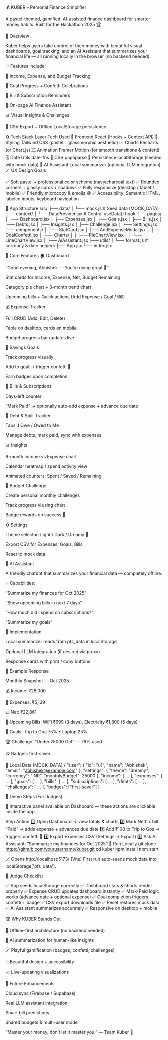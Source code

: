 💰 KUBER – Personal Finance Simplifier

A pastel-themed, gamified, AI-assisted finance dashboard for smarter money habits.
Built for the Hackathon 2025 🏆

🧭 Overview

Kuber helps users take control of their money with beautiful visual dashboards, goal tracking, and an AI Assistant that summarizes your financial life — all running locally in the browser (no backend needed).

✨ Features include:

💸 Income, Expense, and Budget Tracking

🎯 Goal Progress + Confetti Celebrations

📅 Bill & Subscription Reminders

🤖 On-page AI Finance Assistant

📊 Visual Insights & Challenges

📁 CSV Export + Offline LocalStorage persistence

⚙ Tech Stack
Layer	Tech Used
🧩 Frontend	React (Hooks + Context API)
💅 Styling	Tailwind CSS (pastel + glassmorphic aesthetic)
📈 Charts	Recharts (or Chart.js)
🎞 Animation	Framer Motion (for smooth transitions & confetti)
🗓 Date Utils	date-fns
📄 CSV	papaparse
💾 Persistence	localStorage (seeded with mock data)
💬 AI Assistant	Local summarizer (optional LLM integration)
🪄 UX Design Goals

✅ Soft pastel + professional color scheme (navy/charcoal text)
✅ Rounded corners + glassy cards + shadows
✅ Fully responsive (desktop / tablet / mobile)
✅ Friendly microcopy & emojis 😄
✅ Accessibility: Semantic HTML, labeled inputs, keyboard navigation

🧠 App Structure
src/
 ├── data/
 │    └── mock.js            # Seed data (MOCK_DATA)
 ├── context/
 │    └── DataProvider.jsx   # Central useData() hook
 ├── pages/
 │    ├── Dashboard.jsx
 │    ├── Expenses.jsx
 │    ├── Goals.jsx
 │    ├── Bills.jsx
 │    ├── Debts.jsx
 │    ├── Insights.jsx
 │    ├── Challenge.jsx
 │    └── Settings.jsx
 ├── components/
 │    ├── StatCard.jsx
 │    ├── AddExpenseModal.jsx
 │    ├── GoalConfetti.jsx
 │    ├── Charts/
 │    │    ├── PieChartView.jsx
 │    │    └── LineChartView.jsx
 │    └── AiAssistant.jsx
 ├── utils/
 │    └── format.js          # currency & date helpers
 ├── App.jsx
 └── index.jsx

🧾 Core Features
🏠 Dashboard

“Good evening, Abhishek — You’re doing great 💚”

Stat cards for Income, Expense, Net, Budget Remaining

Category pie chart + 3-month trend chart

Upcoming bills + Quick actions (Add Expense / Goal / Bill)

💰 Expense Tracker

Full CRUD (Add, Edit, Delete)

Table on desktop, cards on mobile

Budget progress bar updates live

🎯 Savings Goals

Track progress visually

Add to goal → trigger confetti 🎉

Earn badges upon completion

📅 Bills & Subscriptions

Days-left counter

“Mark Paid” → optionally auto-add expense + advance due date

🤝 Debt & Split Tracker

Tabs: I Owe / Owed to Me

Manage debts, mark paid, sync with expenses

📊 Insights

6-month Income vs Expense chart

Calendar heatmap / spend activity view

Animated counters: Spent / Saved / Remaining

🧩 Budget Challenge

Create personal monthly challenges

Track progress via ring chart

Badge rewards on success 🏅

⚙ Settings

Theme selector: Light / Dark / Dreamy 🌙

Export CSV for Expenses, Goals, Bills

Reset to mock data

🤖 AI Assistant

A friendly chatbot that summarizes your financial data — completely offline.

💡 Capabilities:

“Summarize my finances for Oct 2025”

“Show upcoming bills in next 7 days”

“How much did I spend on subscriptions?”

“Summarize my goals”

🧩 Implementation

Local summarizer reads from pfs_data in localStorage

Optional LLM integration (if desired via proxy)

Response cards with print / copy buttons

🧮 Example Response

Monthly Snapshot — Oct 2025

💰 Income: ₹28,000

💸 Expenses: ₹5,139

💵 Net: ₹22,861

🧾 Upcoming Bills: WiFi ₹699 (3 days), Electricity ₹1,800 (5 days)

🎯 Goals: Trip to Goa 75% • Laptop 25%

🏆 Challenge: “Under ₹5000 Oct” — 76% used

🪙 Badges: first-saver

🧱 Local Data (MOCK_DATA)
{
  "user": { "id": "u1", "name": "Abhishek", "email": "abhishek@example.com" },
  "settings": { "theme": "dreamy", "currency": "INR", "monthlyBudget": 25000 },
  "income": [ ... ],
  "expenses": [ ... ],
  "goals": [ ... ],
  "bills": [ ... ],
  "subscriptions": [ ... ],
  "debts": [ ... ],
  "challenges": [ ... ],
  "badges": ["first-saver"]
}

🧩 Demo Steps (For Judges)

🎯 Interactive panel available on Dashboard — these actions are clickable inside the app.

Step	Action
1️⃣	Open Dashboard → view totals & charts
2️⃣	Mark Netflix bill “Paid” → adds expense + advances due date
3️⃣	Add ₹100 to Trip to Goa → triggers confetti 🎉
4️⃣	Export Expenses CSV (Settings → Export)
5️⃣	Ask AI Assistant: “Summarize my finances for Oct 2025”
🚀 Run Locally
git clone https://github.com/yourusername/kuber.git
cd kuber
npm install
npm start


🪄 Opens http://localhost:5173/ (Vite)
First run auto-seeds mock data into localStorage['pfs_data'].

🧠 Judge Checklist

✅ App seeds localStorage correctly
✅ Dashboard stats & charts render properly
✅ Expense CRUD updates dashboard instantly
✅ Mark-Paid logic works (advance date + optional expense)
✅ Goal completion triggers confetti + badge
✅ CSV export downloads file
✅ Reset restores mock data
✅ AI Assistant summarizes accurately
✅ Responsive on desktop + mobile

🏆 Why KUBER Stands Out

💎 Offline-first architecture (no backend needed)

🤖 AI summarization for human-like insights

🪄 Playful gamification (badges, confetti, challenges)

💡 Beautiful design + accessibility

📈 Live-updating visualizations

🧭 Future Enhancements

Cloud sync (Firebase / Supabase)

Real LLM assistant integration

Smart bill predictions

Shared budgets & multi-user mode

“Master your money, don’t let it master you.” — Team Kuber 💚